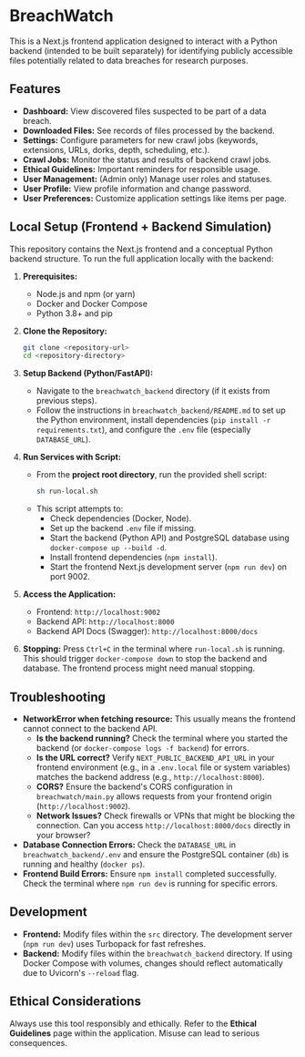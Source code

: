 # BreachWatch

This is a Next.js frontend application designed to interact with a Python backend (intended to be built separately) for identifying publicly accessible files potentially related to data breaches for research purposes.

## Features

*   **Dashboard:** View discovered files suspected to be part of a data breach.
*   **Downloaded Files:** See records of files processed by the backend.
*   **Settings:** Configure parameters for new crawl jobs (keywords, extensions, URLs, dorks, depth, scheduling, etc.).
*   **Crawl Jobs:** Monitor the status and results of backend crawl jobs.
*   **Ethical Guidelines:** Important reminders for responsible usage.
*   **User Management:** (Admin only) Manage user roles and statuses.
*   **User Profile:** View profile information and change password.
*   **User Preferences:** Customize application settings like items per page.

## Local Setup (Frontend + Backend Simulation)

This repository contains the Next.js frontend and a conceptual Python backend structure. To run the full application locally with the backend:

1.  **Prerequisites:**
    *   Node.js and npm (or yarn)
    *   Docker and Docker Compose
    *   Python 3.8+ and pip

2.  **Clone the Repository:**
    ```bash
    git clone <repository-url>
    cd <repository-directory>
    ```

3.  **Setup Backend (Python/FastAPI):**
    *   Navigate to the `breachwatch_backend` directory (if it exists from previous steps).
    *   Follow the instructions in `breachwatch_backend/README.md` to set up the Python environment, install dependencies (`pip install -r requirements.txt`), and configure the `.env` file (especially `DATABASE_URL`).

4.  **Run Services with Script:**
    *   From the **project root directory**, run the provided shell script:
        ```bash
        sh run-local.sh
        ```
    *   This script attempts to:
        *   Check dependencies (Docker, Node).
        *   Set up the backend `.env` file if missing.
        *   Start the backend (Python API) and PostgreSQL database using `docker-compose up --build -d`.
        *   Install frontend dependencies (`npm install`).
        *   Start the frontend Next.js development server (`npm run dev`) on port 9002.

5.  **Access the Application:**
    *   Frontend: `http://localhost:9002`
    *   Backend API: `http://localhost:8000`
    *   Backend API Docs (Swagger): `http://localhost:8000/docs`

6.  **Stopping:** Press `Ctrl+C` in the terminal where `run-local.sh` is running. This should trigger `docker-compose down` to stop the backend and database. The frontend process might need manual stopping.

## Troubleshooting

*   **NetworkError when fetching resource:** This usually means the frontend cannot connect to the backend API.
    *   **Is the backend running?** Check the terminal where you started the backend (or `docker-compose logs -f backend`) for errors.
    *   **Is the URL correct?** Verify `NEXT_PUBLIC_BACKEND_API_URL` in your frontend environment (e.g., in a `.env.local` file or system variables) matches the backend address (e.g., `http://localhost:8000`).
    *   **CORS?** Ensure the backend's CORS configuration in `breachwatch/main.py` allows requests from your frontend origin (`http://localhost:9002`).
    *   **Network Issues?** Check firewalls or VPNs that might be blocking the connection. Can you access `http://localhost:8000/docs` directly in your browser?
*   **Database Connection Errors:** Check the `DATABASE_URL` in `breachwatch_backend/.env` and ensure the PostgreSQL container (`db`) is running and healthy (`docker ps`).
*   **Frontend Build Errors:** Ensure `npm install` completed successfully. Check the terminal where `npm run dev` is running for specific errors.

## Development

*   **Frontend:** Modify files within the `src` directory. The development server (`npm run dev`) uses Turbopack for fast refreshes.
*   **Backend:** Modify files within the `breachwatch_backend` directory. If using Docker Compose with volumes, changes should reflect automatically due to Uvicorn's `--reload` flag.

## Ethical Considerations

Always use this tool responsibly and ethically. Refer to the **Ethical Guidelines** page within the application. Misuse can lead to serious consequences.

